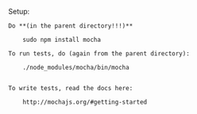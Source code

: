 Setup:

	Do **(in the parent directory!!!)**

		sudo npm install mocha

	To run tests, do (again from the parent directory):

		./node_modules/mocha/bin/mocha


	To write tests, read the docs here:

		http://mochajs.org/#getting-started


